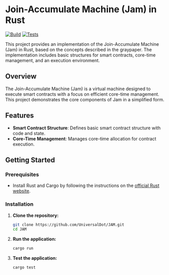 # Join-Accumulate Machine (Jam) in Rust

[![Build](https://github.com/UniversalDot/JAM/actions/workflows/build.yml/badge.svg)](https://github.com/UniversalDot/JAM/actions/workflows/build.yml)
[![Tests](https://github.com/UniversalDot/JAM/actions/workflows/tests.yml/badge.svg)](https://github.com/UniversalDot/JAM/actions/workflows/tests.yml)


This project provides an implementation of the Join-Accumulate Machine (Jam) in Rust, based on the concepts described in the graypaper. The implementation includes basic structures for smart contracts, core-time management, and an execution environment.

## Overview

The Join-Accumulate Machine (Jam) is a virtual machine designed to execute smart contracts with a focus on efficient core-time management. This project demonstrates the core components of Jam in a simplified form.

## Features

- **Smart Contract Structure**: Defines basic smart contract structure with code and state.
- **Core-Time Management**: Manages core-time allocation for contract execution.


## Getting Started

### Prerequisites

- Install Rust and Cargo by following the instructions on the [official Rust website](https://www.rust-lang.org/tools/install).

### Installation

1. **Clone the repository:**

    ```bash
    git clone https://github.com/UniversalDot/JAM.git
    cd JAM
    ```

2. **Run the application:**

    ```bash
    cargo run
    ```

 3. **Test the application:**

    ```bash
    cargo test
    ```

